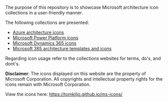 The purpose of this repository is to showcase Microsoft architecture icon collections in a user-friendly manner.

The following collections are presented:

- [Azure architecture icons](https://learn.microsoft.com/en-us/azure/architecture/icons)
- [Microsoft Power Platform icons](https://learn.microsoft.com/en-us/power-platform/guidance/icons)
- [Microsoft Dynamics 365 icons](https://learn.microsoft.com/en-us/dynamics365/get-started/icon)
- [Microsoft 365 architecture templates and icons](https://learn.microsoft.com/en-us/microsoft-365/solutions/architecture-icons-templates)

Regarding icon usage refer to the collections websites for terms, do's, and dont's.

**Disclaimer**: The icons displayed on this website are the property of Microsoft Corporation. All copyrights and intellectual property rights for the icons remain with Microsoft Corporation.

View the icons here: https://tomkiljo.github.io/ms-icons/
